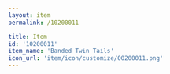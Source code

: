 ```yaml
---
layout: item
permalink: /10200011

title: Item
id: '10200011'
item_name: 'Banded Twin Tails'
icon_url: 'item/icon/customize/00200011.png'
---
```

